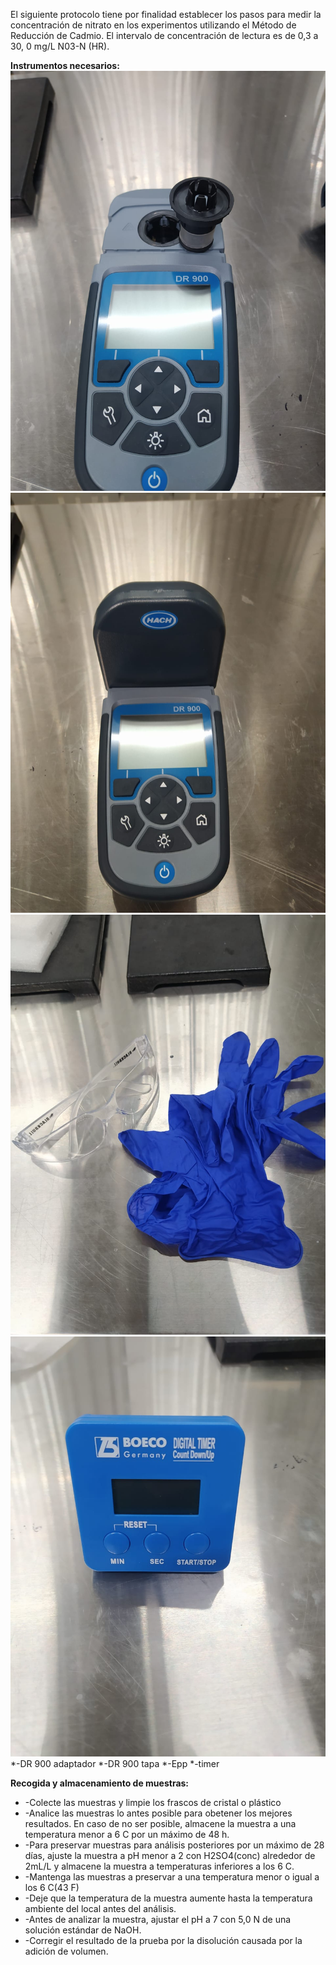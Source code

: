 El siguiente protocolo tiene por finalidad establecer los pasos para medir la concentración de nitrato en los experimentos utilizando el Método de Reducción de Cadmio. El intervalo de concentración de lectura es de 0,3 a 30, 0 mg/L  N03-N (HR).

 **Instrumentos necesarios:**
 ![1](images/DR900_adaptador.jpeg)
 ![1](images/DR900_Tapa.jpeg)
 ![1](images/Epp.jpeg)
 ![1](images/Timer.jpeg)
 *-DR 900 adaptador
 *-DR 900 tapa
 *-Epp
 *-timer
 
  **Recogida y almacenamiento de muestras:** 
 * -Colecte las muestras y limpie los frascos de cristal o plástico
 * -Analice las muestras lo antes posible para obetener los mejores resultados. En caso de no ser posible, almacene la muestra a una temperatura menor a 6 C por un máximo de 48 h.
  * -Para preservar muestras para análisis posteriores por un máximo de 28 días, ajuste la muestra a pH menor a 2 con H2SO4(conc) alrededor de 2mL/L y almacene la muestra a temperaturas inferiores a los 6 C.
 * -Mantenga las muestras a preservar a una temperatura menor o igual a los 6 C(43 F) 
 * -Deje que la temperatura de la muestra aumente hasta la temperatura ambiente del local antes del análisis.
 * -Antes de analizar la muestra, ajustar el pH a 7 con 5,0 N de una solución estándar de NaOH.
 * -Corregir el resultado de la prueba por la disolución causada por la adición de volumen.


